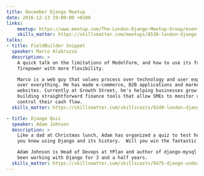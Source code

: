 ```yaml
---
title: December Django Meetup
date: 2016-12-13 19:00:00 +0100
links:
    meetup: https://www.meetup.com/The-London-Django-Meetup-Group/events/235644842/
    skills_matter: https://skillsmatter.com/meetups/8538-london-django-meetup
talks:
- title: FieldBuilder Snippet
  speaker: Marco Alabruzzo
  description: >
    A quick talk on the limitations of ModelForm, and how to use its full
    firepower with more flexibility.

    Marco is a web guy that values process over technology and user experience
    over everything. He has made e-commerce, B2B applications and marketing
    websites. Currently at Growth Street, he's helping businesses grow by
    building straightforward finance tools that allow SMEs to monitor and
    control their cash flow.
  skills_matter: https://skillsmatter.com/skillscasts/9249-london-django-meetup

- title: Django Quiz
  speaker: Adam Johnson
  description: >
    Like a dad at Christmas lunch, Adam has organized a quiz to test how well
    you know using Django and its history.  Will you win the fantastic prize?

    Adam Johnson is Head of Devops at YPlan and author of django-mysql library. Adam has
    been working with Django for 3 and a half years.
  skills_matter: https://skillsmatter.com/skillscasts/9475-django-under-the-hood-2016
---
```

